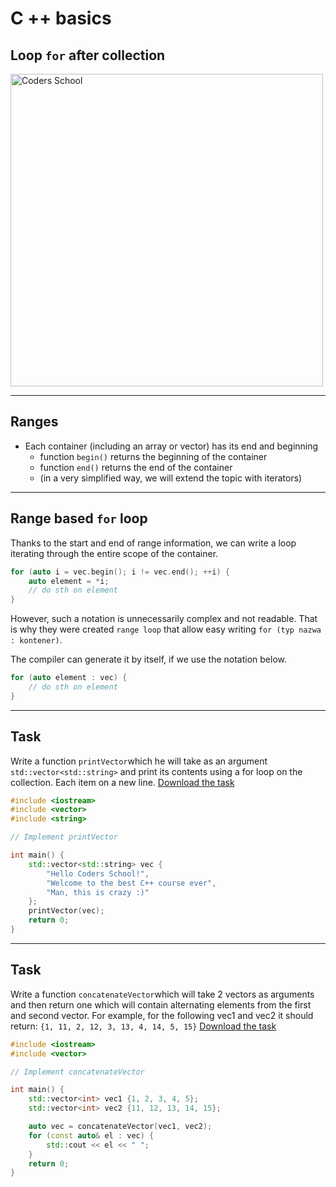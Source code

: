 <!-- .slide: data-background="#111111" -->

# C ++ basics

## Loop `for` after collection

<a href="https://coders.school">
    <img width="500" data-src="../coders_school_logo.png" alt="Coders School" class="plain">
</a>

___

## Ranges

* <!-- .element: class="fragment fade-in" --> Each container (including an array or vector) has its end and beginning
  * function `begin()` returns the beginning of the container
  * function `end()` returns the end of the container
  * (in a very simplified way, we will extend the topic with iterators)

___

## Range based `for` loop

Thanks to the start and end of range information, we can write a loop iterating through the entire scope of the container.
<!-- .element: class="fragment fade-in" -->

```cpp
for (auto i = vec.begin(); i != vec.end(); ++i) {
    auto element = *i;
    // do sth on element
}
```
<!-- .element: class="fragment fade-in" -->

However, such a notation is unnecessarily complex and not readable. <!-- .element: class="fragment fade-in" -->
That is why they were created `range loop` that allow easy writing `for (typ nazwa : kontener)`.
<!-- .element: class="fragment fade-in" -->
The compiler can generate it by itself, if we use the notation below. <!-- .element: class="fragment fade-in" -->

```cpp
for (auto element : vec) {
    // do sth on element
}
```
<!-- .element: class="fragment fade-in" -->

___

## Task

Write a function `printVector`which he will take as an argument `std::vector<std::string>` and print its contents using a for loop on the collection.
Each item on a new line.
[Download the task][task1]

```cpp
#include <iostream>
#include <vector>
#include <string>

// Implement printVector

int main() {
    std::vector<std::string> vec {
        "Hello Coders School!",
        "Welcome to the best C++ course ever",
        "Man, this is crazy :)"
    };
    printVector(vec);
    return 0;
}
```

[task1]: https://github.com/coders-school/cpp-fundamentals/tree/master/module2/task1.cpp

___

## Task

Write a function `concatenateVector`which will take 2 vectors as arguments and then return one which will contain alternating elements from the first and second vector.
For example, for the following vec1 and vec2 it should return: `{1, 11, 2, 12, 3, 13, 4, 14, 5, 15}`
[Download the task][task2]

```cpp
#include <iostream>
#include <vector>

// Implement concatenateVector

int main() {
    std::vector<int> vec1 {1, 2, 3, 4, 5};
    std::vector<int> vec2 {11, 12, 13, 14, 15};

    auto vec = concatenateVector(vec1, vec2);
    for (const auto& el : vec) {
        std::cout << el << " ";
    }
    return 0;
}
```

[task2]: https://github.com/coders-school/cpp-fundamentals/tree/master/module2/task2.cpp
